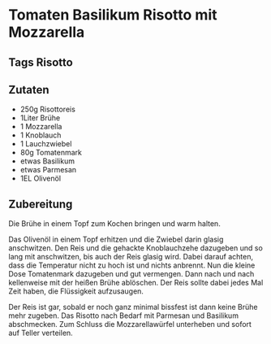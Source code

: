 # Tomaten Basilikum Risotto mit Mozzarella

## Tags Risotto

## Zutaten

- 250g Risottoreis
- 1Liter Brühe
- 1 Mozzarella
- 1 Knoblauch
- 1 Lauchzwiebel
- 80g Tomatenmark
- etwas Basilikum
- etwas Parmesan
- 1EL Olivenöl

## Zubereitung

Die Brühe in einem Topf zum Kochen bringen und warm halten.

Das Olivenöl in einem Topf erhitzen und die Zwiebel darin glasig anschwitzen. Den Reis und die gehackte Knoblauchzehe dazugeben und so lang mit anschwitzen, bis auch der Reis glasig wird. Dabei darauf achten, dass die Temperatur nicht zu hoch ist und nichts anbrennt. Nun die kleine Dose Tomatenmark dazugeben und gut vermengen. Dann nach und nach kellenweise mit der heißen Brühe ablöschen. Der Reis sollte dabei jedes Mal Zeit haben, die Flüssigkeit aufzusaugen.

Der Reis ist gar, sobald er noch ganz minimal bissfest ist dann keine Brühe mehr zugeben. Das Risotto nach Bedarf mit Parmesan und Basilikum abschmecken. Zum Schluss die Mozzarellawürfel unterheben und sofort auf Teller verteilen.
